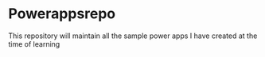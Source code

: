 # Powerappsrepo
This repository will maintain all the sample power apps I have created at the time of learning

